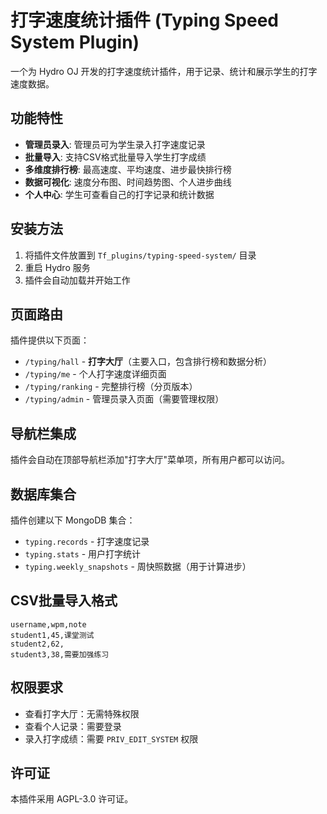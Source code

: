 # 打字速度统计插件 (Typing Speed System Plugin)

一个为 Hydro OJ 开发的打字速度统计插件，用于记录、统计和展示学生的打字速度数据。

## 功能特性

- **管理员录入**: 管理员可为学生录入打字速度记录
- **批量导入**: 支持CSV格式批量导入学生打字成绩
- **多维度排行榜**: 最高速度、平均速度、进步最快排行榜
- **数据可视化**: 速度分布图、时间趋势图、个人进步曲线
- **个人中心**: 学生可查看自己的打字记录和统计数据

## 安装方法

1. 将插件文件放置到 `Tf_plugins/typing-speed-system/` 目录
2. 重启 Hydro 服务
3. 插件会自动加载并开始工作

## 页面路由

插件提供以下页面：

- `/typing/hall` - **打字大厅**（主要入口，包含排行榜和数据分析）
- `/typing/me` - 个人打字速度详细页面
- `/typing/ranking` - 完整排行榜（分页版本）
- `/typing/admin` - 管理员录入页面（需要管理权限）

## 导航栏集成

插件会自动在顶部导航栏添加"打字大厅"菜单项，所有用户都可以访问。

## 数据库集合

插件创建以下 MongoDB 集合：

- `typing.records` - 打字速度记录
- `typing.stats` - 用户打字统计
- `typing.weekly_snapshots` - 周快照数据（用于计算进步）

## CSV批量导入格式

```csv
username,wpm,note
student1,45,课堂测试
student2,62,
student3,38,需要加强练习
```

## 权限要求

- 查看打字大厅：无需特殊权限
- 查看个人记录：需要登录
- 录入打字成绩：需要 `PRIV_EDIT_SYSTEM` 权限

## 许可证

本插件采用 AGPL-3.0 许可证。
